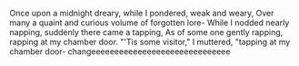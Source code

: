 Once upon a midnight dreary, while I pondered, weak and weary,
Over many a quaint and curious volume of forgotten lore-
    While I nodded nearly napping, suddenly there came a tapping,
As of some one gently rapping, rapping at my chamber door.
"'Tis some visitor," I muttered, "tapping at my chamber door-
changeeeeeeeeeeeeeeeeeeeeeeeeeeeeee

